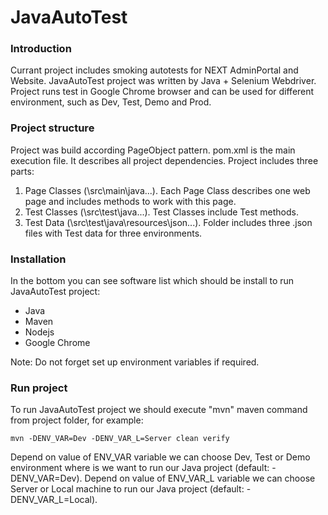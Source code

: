 # JavaAutoTest

### Introduction
Currant project includes smoking autotests for NEXT AdminPortal and Website. JavaAutoTest project was written by Java + Selenium      Webdriver. Project runs test in Google Chrome browser and can be used for different environment, such as Dev, Test, Demo and Prod. 
 
### Project structure
Project was build according PageObject pattern. pom.xml is the main execution file. It describes all project dependencies. Project includes three parts: 
   1. Page Classes (\src\main\java\...). Each Page Class describes one web page and includes methods to work with this page.
   2. Test Classes (\src\test\java\...). Test Classes include Test methods.
   3. Test Data (\src\test\java\resources\json\...). Folder includes three .json files with Test data for three environments.
    
### Installation
In the bottom you can see software list which should be install to run JavaAutoTest project:
- Java
- Maven
- Nodejs
- Google Chrome

Note: Do not forget set up environment variables if required.

### Run project
To run JavaAutoTest project we should execute "mvn" maven command from project folder, for example:

    mvn -DENV_VAR=Dev -DENV_VAR_L=Server clean verify

Depend on value of ENV_VAR variable we can choose Dev, Test or Demo environment where is we want to run our Java project (default: -DENV_VAR=Dev). 
Depend on value of ENV_VAR_L variable we can choose Server or Local machine to run our Java project (default: -DENV_VAR_L=Local).




